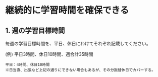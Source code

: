 # 継続的に学習時間を確保できる

## 1. 週の学習目標時間

毎週の学習目標時間を、平日、休日にわけてそれぞれ記載してください。

(例) 平日3時間、休日10時間、週合計35時間

```
平日：4時間、休日10時間
※日当直、出張など上記の通りにできない場合もあるが、その分振替休日でカバーする。
```

